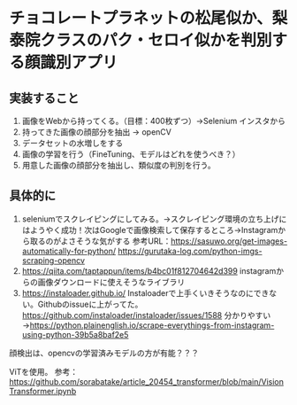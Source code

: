 # チョコレートプラネットの松尾似か、梨泰院クラスのパク・セロイ似かを判別する顔識別アプリ

## 実装すること
1. 画像をWebから持ってくる。（目標：400枚ずつ）→Selenium インスタから
2. 持ってきた画像の顔部分を抽出 → openCV
3. データセットの水増しをする 
4. 画像の学習を行う（FineTuning、モデルはどれを使うべき？） 
5. 用意した画像の顔部分を抽出し、類似度の判別を行う。

## 具体的に
1. seleniumでスクレイピングにしてみる。→スクレイピング環境の立ち上げにはようやく成功！次はGoogleで画像検索して保存するところ→Instagramから取るのがよさそうな気がする
参考URL：https://sasuwo.org/get-images-automatically-for-python/
https://gurutaka-log.com/python-imgs-scraping-opencv
2. https://qiita.com/taptappun/items/b4bc01f812704642d399
instagramからの画像ダウンロードに使えそうなライブラリ
3. https://instaloader.github.io/
Instaloaderで上手くいきそうなのにできない。Githubのissueに上がってた。
https://github.com/instaloader/instaloader/issues/1588
分かりやすい→https://python.plainenglish.io/scrape-everythings-from-instagram-using-python-39b5a8baf2e5

顔検出は、opencvの学習済みモデルの方が有能？？？

ViTを使用。
参考：https://github.com/sorabatake/article_20454_transformer/blob/main/VisionTransformer.ipynb
